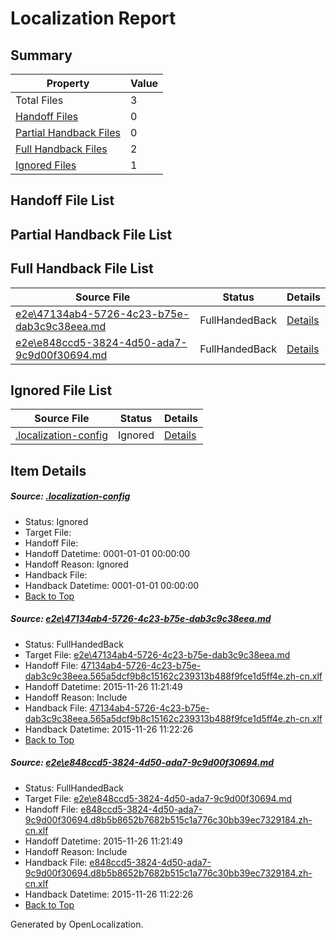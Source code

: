 # <a name='report-top'></a> Localization Report

## Summary
 Property | Value 
 -------- | ----- 
 Total Files | 3
[ Handoff Files ](#handoff-list)| 0
[ Partial Handback Files ](#partial-handback-list)| 0
[ Full Handback Files ](#full-handback-list)| 2
[ Ignored Files ](#ignored-list)| 1

## <a name='handoff-list'></a> Handoff File List

## <a name='partial-handback-list'></a> Partial Handback File List

## <a name='handback-list'></a> Full Handback File List
 Source File | Status | Details 
 ----------- | ------ | ------- 
 [e2e\47134ab4-5726-4c23-b75e-dab3c9c38eea.md](https://github.com/OpenLocalizationTest/oltest/blob/f08c170e4a5fc467208b8e1733215ac813a7ff01/e2e/47134ab4-5726-4c23-b75e-dab3c9c38eea.md) | FullHandedBack | [Details](#540c3ed2489c0b479448581d410662a6b27255691)
 [e2e\e848ccd5-3824-4d50-ada7-9c9d00f30694.md](https://github.com/OpenLocalizationTest/oltest/blob/f08c170e4a5fc467208b8e1733215ac813a7ff01/e2e/e848ccd5-3824-4d50-ada7-9c9d00f30694.md) | FullHandedBack | [Details](#8ca4fd1fe0ffcc92322a77c84fdca13b5dfd97042)

## <a name='ignored-list'></a> Ignored File List
 Source File | Status | Details 
 ----------- | ------ | ------- 
 [.localization-config](https://github.com/OpenLocalizationTest/oltest/blob/f08c170e4a5fc467208b8e1733215ac813a7ff01/.localization-config) | Ignored | [Details](#048a0e657b81f2e30d1cbef1ba533f0de3ca11c40)

## Item Details
##### <a name='048a0e657b81f2e30d1cbef1ba533f0de3ca11c40'></a> Source: [.localization-config](https://github.com/OpenLocalizationTest/oltest/blob/f08c170e4a5fc467208b8e1733215ac813a7ff01/.localization-config)
* Status: Ignored
* Target File: 
* Handoff File: 
* Handoff Datetime: 0001-01-01 00:00:00
* Handoff Reason: Ignored
* Handback File: 
* Handback Datetime: 0001-01-01 00:00:00
* [Back to Top](#report-top)

##### <a name='540c3ed2489c0b479448581d410662a6b27255691'></a> Source: [e2e\47134ab4-5726-4c23-b75e-dab3c9c38eea.md](https://github.com/OpenLocalizationTest/oltest/blob/f08c170e4a5fc467208b8e1733215ac813a7ff01/e2e/47134ab4-5726-4c23-b75e-dab3c9c38eea.md)
* Status: FullHandedBack
* Target File: [e2e\47134ab4-5726-4c23-b75e-dab3c9c38eea.md](https://github.com/OpenLocalizationTestOrg/oltest.zh-cn/blob/01e026dfbdfbf938fa99648ba633cfaa5b68ad22/e2e/47134ab4-5726-4c23-b75e-dab3c9c38eea.md)
* Handoff File: [47134ab4-5726-4c23-b75e-dab3c9c38eea.565a5dcf9b8c15162c239313b488f9fce1d5ff4e.zh-cn.xlf](https://github.com/OpenLocalizationTestOrg/olhandoff/blob/d7b3c5c31a386e41058beb0190220c0af385d87f/ol-handoff/OpenLocalizationTestOrg/oltest.zh-cn/yanz/47134ab4-5726-4c23-b75e-dab3c9c38eea.565a5dcf9b8c15162c239313b488f9fce1d5ff4e.zh-cn.xlf)
* Handoff Datetime: 2015-11-26 11:21:49
* Handoff Reason: Include
* Handback File: [47134ab4-5726-4c23-b75e-dab3c9c38eea.565a5dcf9b8c15162c239313b488f9fce1d5ff4e.zh-cn.xlf](https://github.com/OpenLocalizationTestOrg/olhandback/blob/f869a40ea780fb1dd1cdf1a14f8b36d0671d5680/ol-handback/OpenLocalizationTestOrg/oltest.zh-cn/yanz/47134ab4-5726-4c23-b75e-dab3c9c38eea.565a5dcf9b8c15162c239313b488f9fce1d5ff4e.zh-cn.xlf)
* Handback Datetime: 2015-11-26 11:22:26
* [Back to Top](#report-top)

##### <a name='8ca4fd1fe0ffcc92322a77c84fdca13b5dfd97042'></a> Source: [e2e\e848ccd5-3824-4d50-ada7-9c9d00f30694.md](https://github.com/OpenLocalizationTest/oltest/blob/f08c170e4a5fc467208b8e1733215ac813a7ff01/e2e/e848ccd5-3824-4d50-ada7-9c9d00f30694.md)
* Status: FullHandedBack
* Target File: [e2e\e848ccd5-3824-4d50-ada7-9c9d00f30694.md](https://github.com/OpenLocalizationTestOrg/oltest.zh-cn/blob/01e026dfbdfbf938fa99648ba633cfaa5b68ad22/e2e/e848ccd5-3824-4d50-ada7-9c9d00f30694.md)
* Handoff File: [e848ccd5-3824-4d50-ada7-9c9d00f30694.d8b5b8652b7682b515c1a776c30bb39ec7329184.zh-cn.xlf](https://github.com/OpenLocalizationTestOrg/olhandoff/blob/d7b3c5c31a386e41058beb0190220c0af385d87f/ol-handoff/OpenLocalizationTestOrg/oltest.zh-cn/yanz/e848ccd5-3824-4d50-ada7-9c9d00f30694.d8b5b8652b7682b515c1a776c30bb39ec7329184.zh-cn.xlf)
* Handoff Datetime: 2015-11-26 11:21:49
* Handoff Reason: Include
* Handback File: [e848ccd5-3824-4d50-ada7-9c9d00f30694.d8b5b8652b7682b515c1a776c30bb39ec7329184.zh-cn.xlf](https://github.com/OpenLocalizationTestOrg/olhandback/blob/f869a40ea780fb1dd1cdf1a14f8b36d0671d5680/ol-handback/OpenLocalizationTestOrg/oltest.zh-cn/yanz/e848ccd5-3824-4d50-ada7-9c9d00f30694.d8b5b8652b7682b515c1a776c30bb39ec7329184.zh-cn.xlf)
* Handback Datetime: 2015-11-26 11:22:26
* [Back to Top](#report-top)


Generated by OpenLocalization.
